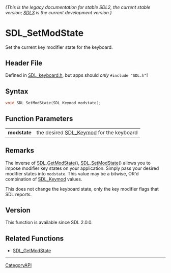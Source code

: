 ###### (This is the legacy documentation for stable SDL2, the current stable version; [SDL3](https://wiki.libsdl.org/SDL3/) is the current development version.)
# SDL_SetModState

Set the current key modifier state for the keyboard.

## Header File

Defined in [SDL_keyboard.h](https://github.com/libsdl-org/SDL/blob/SDL2/include/SDL_keyboard.h), but apps should _only_ `#include "SDL.h"`!

## Syntax

```c
void SDL_SetModState(SDL_Keymod modstate);

```

## Function Parameters

|                  |                                                       |
| ---------------- | ----------------------------------------------------- |
| **modstate**     | the desired [SDL_Keymod](SDL_Keymod) for the keyboard |

## Remarks

The inverse of [SDL_GetModState](SDL_GetModState)(),
[SDL_SetModState](SDL_SetModState)() allows you to impose modifier key
states on your application. Simply pass your desired modifier states into
`modstate`. This value may be a bitwise, OR'd combination of
[SDL_Keymod](SDL_Keymod) values.

This does not change the keyboard state, only the key modifier flags that
SDL reports.

## Version

This function is available since SDL 2.0.0.

## Related Functions

* [SDL_GetModState](SDL_GetModState)

----
[CategoryAPI](CategoryAPI)

